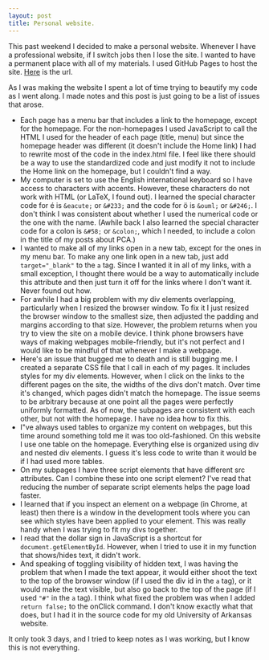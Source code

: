 ```yaml
---
layout: post
title: Personal website.
---
```

This past weekend I decided to make a personal website.  Whenever I have a professional website, if I switch jobs then I lose the site.  I wanted to have a permanent place with all of my materials.  I used GitHub Pages to host the site.  [Here](https://wh33les.github.io) is the url.

As I was making the website I spent a lot of time trying to beautify my code as I went along.  I made notes and this post is just going to be a list of issues that arose.

- Each page has a menu bar that includes a link to the homepage, except for the homepage.  For the non-homepages I used JavaScript to call the HTML I used for the header of each page (title, menu) but since the homepage header was different (it doesn't include the Home link) I had to rewrite most of the code in the index.html file.  I feel like there should be a way to use the standardized code and just modify it not to include the Home link on the homepage, but I couldn't find a way.
- My computer is set to use the English international keyboard so I have access to characters with accents.  However, these characters do not work with HTML (or LaTeX, I found out).  I learned the special character code for &eacute; is `&eacute;` or `&#233;` and the code for &ouml; is `&ouml;` or `&#246;`.  I don't think I was consistent about whether I used the numerical code or the one with the name.  (Awhile back I also learned the special character code for a colon is `&#58;` or `&colon;`, which I needed, to include a colon in the title of my posts about PCA.)
- I wanted to make all of my links open in a new tab, except for the ones in my menu bar.  To make any one link open in a new tab, just add `target="_blank"` to the `a` tag.  Since I wanted it in all of my links, with a small exception, I thought there would be a way to automatically include this attribute and then just turn it off for the links where I don't want it.  Never found out how.
- For awhile I had a big problem with my div elements overlapping, particularly when I resized the browser window.  To fix it I just resized the browser window to the smallest size, then adjusted the padding and margins according to that size.  However, the problem returns when you try to view the site on a mobile device.  I think phone browsers have ways of making webpages mobile-friendly, but it's not perfect and I would like to be mindful of that whenever I make a webpage.
- Here's an issue that bugged me to death and is still bugging me.  I created a separate CSS file that I call in each of my pages.  It includes styles for my div elements.  However, when I click on the links to the different pages on the site, the widths of the divs don't match.  Over time it's changed, which pages didn't match the homepage.  The issue seems to be arbitrary because at one point all the pages were perfectly uniformly formatted.  As of now, the subpages are consistent with each other, but not with the homepage.  I have no idea how to fix this.
- I"ve always used tables to organize my content on webpages, but this time around something told me it was too old-fashioned.  On this website I use one table on the homepage.  Everything else is organized using div and nested div elements.  I guess it's less code to write than it would be if I had used more tables.
- On my subpages I have three script elements that have different src attributes.  Can I combine these into one script element?  I've read that reducing the number of separate script elements helps the page load faster.
- I learned that if you inspect an element on a webpage (in Chrome, at least) then there is a window in the development tools where you can see which styles have been applied to your element.  This was really handy when I was trying to fit my divs together.
- I read that the dollar sign in JavaScript is a shortcut for `document.getElementById`.  However, when I tried to use it in my function that shows/hides text, it didn't work.
- And speaking of toggling visibility of hidden text, I was having the problem that when I made the text appear, it would either shoot the text to the top of the browser window (if I used the div id in the `a` tag), or it would make the text visible, but also go back to the top of the page (if I used `"#"` in the `a` tag).  I think what fixed the problem was when I added `return false;` to the onClick command.  I don't know exactly what that does, but I had it in the source code for my old University of Arkansas website.

It only took 3 days, and I tried to keep notes as I was working, but I know this is not everything.
